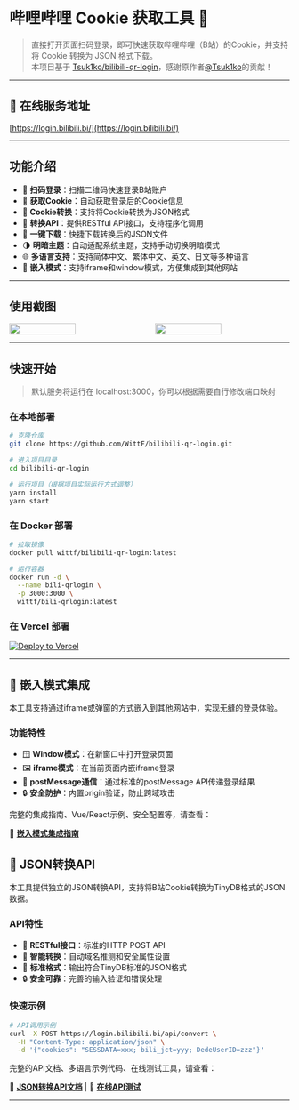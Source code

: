 # 哔哩哔哩 Cookie 获取工具 🍪

> 直接打开页面扫码登录，即可快速获取哔哩哔哩（B站）的Cookie，并支持将 Cookie 转换为 JSON 格式下载。<br>
> 本项目基于 [Tsuk1ko/bilibili-qr-login](https://github.com/Tsuk1ko/bilibili-qr-login)，感谢原作者[@Tsuk1ko](https://github.com/Tsuk1ko/)的贡献！

---

## 🚀 在线服务地址

[https://login.bilibili.bi/](https://login.bilibili.bi/)

---

## 功能介绍

- 🎯 **扫码登录**：扫描二维码快速登录B站账户
- 🍪 **获取Cookie**：自动获取登录后的Cookie信息
- 🔄 **Cookie转换**：支持将Cookie转换为JSON格式
- 📡 **转换API**：提供RESTful API接口，支持程序化调用
- 💾 **一键下载**：快捷下载转换后的JSON文件
- 🌗 **明暗主题**：自动适配系统主题，支持手动切换明暗模式
- 🌐 **多语言支持**：支持简体中文、繁体中文、英文、日文等多种语言
- 🔗 **嵌入模式**：支持iframe和window模式，方便集成到其他网站

---

## 使用截图

<div style="display: flex; justify-content: center; gap: 20px;">
  <img src="https://github.com/user-attachments/assets/6557a39a-6190-4960-bc6b-b9a691e65851" width="49%" />
  <img src="https://github.com/user-attachments/assets/ecc415ff-dd7a-4e06-98b3-62414127a9de" width="49%" />
</div>

---

## 快速开始

> 默认服务将运行在 localhost:3000，你可以根据需要自行修改端口映射

### 在本地部署

```bash
# 克隆仓库
git clone https://github.com/WittF/bilibili-qr-login.git

# 进入项目目录
cd bilibili-qr-login

# 运行项目（根据项目实际运行方式调整）
yarn install
yarn start
```

### 在 Docker 部署

```bash
# 拉取镜像
docker pull wittf/bilibili-qr-login:latest

# 运行容器
docker run -d \
  --name bili-qrlogin \
  -p 3000:3000 \
  wittf/bili-qrlogin:latest
```

### 在 Vercel 部署

[![Deploy to Vercel](https://vercel.com/button)](https://vercel.com/new/clone?repository-url=https://github.com/WittF/bilibili-qr-login)

---

## 🔗 嵌入模式集成

本工具支持通过iframe或弹窗的方式嵌入到其他网站中，实现无缝的登录体验。

### 功能特性

- 🪟 **Window模式**：在新窗口中打开登录页面
- 🖼️ **iframe模式**：在当前页面内嵌iframe登录
- 📡 **postMessage通信**：通过标准的postMessage API传递登录结果
- 🔒 **安全防护**：内置origin验证，防止跨域攻击

完整的集成指南、Vue/React示例、安全配置等，请查看：

📖 **[嵌入模式集成指南](./docs/INTEGRATION.md)**

## 🔌 JSON转换API

本工具提供独立的JSON转换API，支持将B站Cookie转换为TinyDB格式的JSON数据。

### API特性

- 🚀 **RESTful接口**：标准的HTTP POST API
- 🧠 **智能转换**：自动域名推测和安全属性设置
- 📁 **标准格式**：输出符合TinyDB标准的JSON格式
- 🔒 **安全可靠**：完善的输入验证和错误处理

### 快速示例

```bash
# API调用示例
curl -X POST https://login.bilibili.bi/api/convert \
  -H "Content-Type: application/json" \
  -d '{"cookies": "SESSDATA=xxx; bili_jct=yyy; DedeUserID=zzz"}'
```

完整的API文档、多语言示例代码、在线测试工具，请查看：

🔄 **[JSON转换API文档](./docs/INTEGRATION.md#json转换api)** | 🧪 **[在线API测试](./demo/json-convert-example.html)**

---
